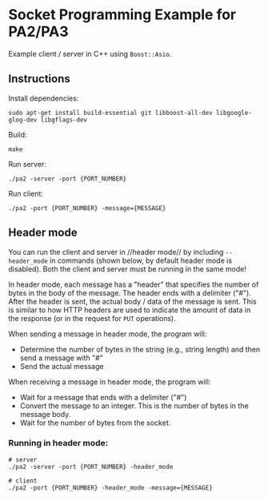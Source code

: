 # Socket Programming Example for PA2/PA3

Example client / server in C++ using `Boost::Asio`.

## Instructions

Install dependencies:
```
sudo apt-get install build-essential git libboost-all-dev libgoogle-glog-dev libgflags-dev
```

Build:
```
make
```

Run server:
```
./pa2 -server -port {PORT_NUMBER}
```

Run client:
```
./pa2 -port {PORT_NUMBER} -message={MESSAGE}
```

## Header mode

You can run the client and server in //header mode// by including
`--header_mode` in commands (shown below, by default header mode is disabled).
Both the client and server must be running in the same mode!

In header mode, each message has a "header" that specifies the number of bytes
in the body of the message. The header ends with a delimiter ("#"). After the
header is sent, the actual body / data of the message is sent. This is similar to how
HTTP headers are used to indicate the amount of data in the response (or in the request
for `PUT` operations).

When sending a message in header mode, the program will:
  - Determine the number of bytes in the string (e.g., string length) and then
    send a message with "<length>#"
  - Send the actual message

When receiving a message in header mode, the program will:
  - Wait for a message that ends with a delimiter ("#")
  - Convert the message to an integer. This is the number of bytes in the
    message body.
  - Wait for the number of bytes from the socket.

### Running in header mode:
```
# server
./pa2 -server -port {PORT_NUMBER} -header_mode

# client
./pa2 -port {PORT_NUMBER} -header_mode -message={MESSAGE}
```
